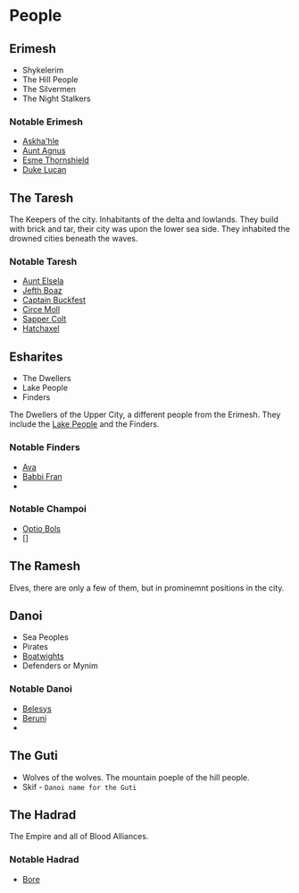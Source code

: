 # People

## Erimesh

 - Shykelerim
 - The Hill People
 - The Silvermen
 - The Night Stalkers
 
### Notable Erimesh
* [Askha'hle](/p/askhahale.md)
* [Aunt Agnus](/p/aunt_agnus.md)
* [Esme Thornshield](/p/esme.md)
* [Duke Lucan](/p/lucan.md)

## The Taresh

The Keepers of the city. Inhabitants of the delta and lowlands. They build with brick and tar, their city was upon the lower sea side. They inhabited the drowned cities beneath the waves.

### Notable Taresh
 * [Aunt Elsela](/p/aunt_elsela.md)
 * [Jefth Boaz](/p/boaz.md)
 * [Captain Buckfest](/p/buckfest.md)
 * [Circe Moll](/p/circe_moll.md)
 * [Sapper Colt](/p/colt.md)
 * [Hatchaxel](/p/hatchaxel.md)

## Esharites
 - The Dwellers
 - Lake People
 - Finders

The Dwellers of the Upper City, a different people from the Erimesh. They include the [Lake People](/f/cham.md) and the Finders.

### Notable Finders
 * [Ava](/p/ava.md)
 * [Babbi Fran](/p/babbi_fran.md)
 * 
 
### Notable Champoi
 * [Optio Bols](/p/bols.md)
 * []

## The Ramesh

Elves, there are only a few of them, but in prominemnt positions in the city.

## Danoi

 - Sea Peoples
 - Pirates
 - [Boatwights](/f/boatwights.md)
 - Defenders or Mynim

### Notable Danoi
 * [Belesys](/p/belesys.md)
 * [Beruni](/p/beruni.md)
 * 
 
## The Guti
 - Wolves of the wolves. The mountain poeple of the hill people.
 - Skif - ``Danoi name for the Guti``

## The Hadrad

The Empire and all of Blood Alliances. 

### Notable Hadrad
 * [Bore](/p/bore.md)